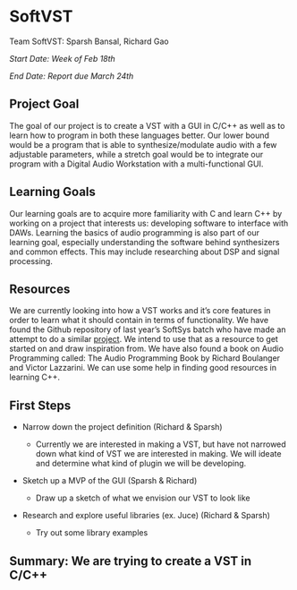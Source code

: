 # SoftVST

Team SoftVST: Sparsh Bansal, Richard Gao

_Start Date: Week of Feb 18th_

_End Date: Report due March 24th_

## Project Goal

The goal of our project is to create a VST with a GUI in C/C++ as well as to learn how to program in both these languages better. Our lower bound would be a program that is able to synthesize/modulate audio with a few adjustable parameters, while a stretch goal would be to integrate our program with a Digital Audio Workstation with a multi-functional GUI. 

## Learning Goals

Our learning goals are to acquire more familiarity with C and learn C++ by working on a project that interests us: developing software to interface with DAWs. Learning the basics of audio programming is also part of our learning goal, especially understanding the software behind synthesizers and common effects. This may include researching about DSP and signal processing.

## Resources

We are currently looking into how a VST works and it’s core features in order to learn what it should contain in terms of functionality. We have found the Github repository of last year’s SoftSys batch who have made an attempt to do a similar [project](https://github.com/DuncanDHall/SoftSysCynthesis). We intend to use that as a resource to get started on and draw inspiration from. We have also found a book on Audio Programming called: The Audio Programming Book by Richard Boulanger and Victor Lazzarini. We can use some help in finding good resources in learning C++.

## First Steps

* Narrow down the project definition (Richard & Sparsh)
  * Currently we are interested in making a VST, but have not narrowed down what kind of VST we are interested in making. We     will ideate and determine what kind of plugin we will be developing.

* Sketch up a MVP of the GUI (Sparsh & Richard)
  * Draw up a sketch of what we envision our VST to look like

* Research and explore useful libraries (ex. Juce) (Richard & Sparsh)
  * Try out some library examples


## Summary: We are trying to create a VST in C/C++
